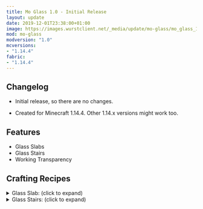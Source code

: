 ```yaml
---
title: Mo Glass 1.0 - Initial Release
layout: update
date: 2019-12-01T23:38:00+01:00
image: https://images.wurstclient.net/_media/update/mo-glass/mo_glass_1.0_540p.webp
mod: mo-glass
modversion: "1.0"
mcversions:
- "1.14.4"
fabric:
- "1.14.4"
---
```

## Changelog

- Initial release, so there are no changes.

- Created for Minecraft 1.14.4. Other 1.14.x versions might work too.

## Features

- Glass Slabs
- Glass Stairs
- Working Transparency

## Crafting Recipes

<details>
  <summary>Glass Slab: (click to expand)</summary>
  
  ![glass slab crafting recipe](https://user-images.githubusercontent.com/10100202/69957444-5a2ddc80-150b-11ea-8c8c-e2afc5d72fb7.png)  
</details>

<details>
  <summary>Glass Stairs: (click to expand)</summary>
  
  ![glass stairs crafting recipe](https://user-images.githubusercontent.com/10100202/69957446-5bf7a000-150b-11ea-8e61-d189de63333d.png)  
</details>
